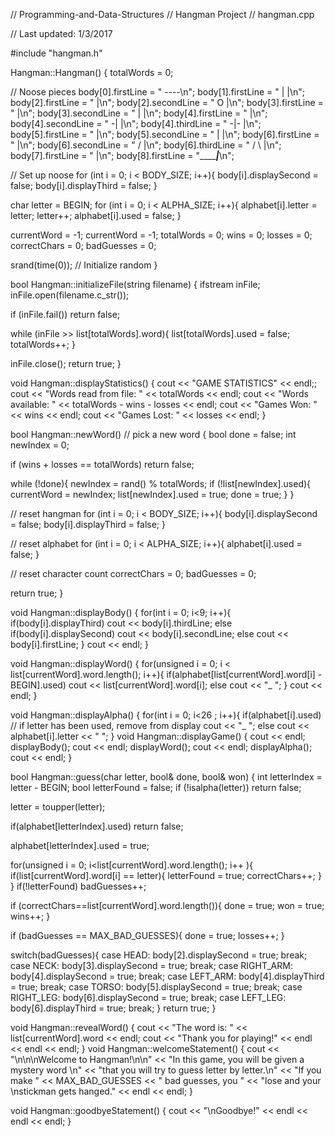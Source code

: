 // Programming-and-Data-Structures
// Hangman Project
// hangman.cpp

// Last updated: 1/3/2017


#include "hangman.h"

Hangman::Hangman()
{
  totalWords = 0;

  // Noose pieces
  body[0].firstLine = "    ----\n";
  body[1].firstLine = "    |  |\n";
  body[2].firstLine = "       |\n";
  body[2].secondLine = "    O  |\n";
  body[3].firstLine = "       |\n";
  body[3].secondLine = "    |  |\n";
  body[4].firstLine = "       |\n";
  body[4].secondLine = "   -|  |\n";
  body[4].thirdLine = "   -|- |\n";
  body[5].firstLine = "       |\n";
  body[5].secondLine = "    |  |\n";
  body[6].firstLine = "       |\n";
  body[6].secondLine = "   /   |\n";
  body[6].thirdLine = "   / \\ |\n";
  body[7].firstLine = "       |\n";
  body[8].firstLine = "_______|___\n";

  // Set up noose
  for (int i = 0; i < BODY_SIZE; i++){
    body[i].displaySecond = false;
    body[i].displayThird = false;
  }

  char letter = BEGIN;
  for (int i = 0; i < ALPHA_SIZE; i++){
    alphabet[i].letter = letter;
    letter++;
    alphabet[i].used = false;
  }

  currentWord = -1;
currentWord = -1;
  totalWords = 0;
  wins = 0;
  losses = 0;
  correctChars = 0;
  badGuesses = 0;

  srand(time(0)); // Initialize random
}

bool Hangman::initializeFile(string filename)
{
  ifstream inFile;
  inFile.open(filename.c_str());

  if (inFile.fail())
    return false;

  while (inFile >> list[totalWords].word){
    list[totalWords].used = false;
    totalWords++;
  }

  inFile.close();
  return true;
}

void Hangman::displayStatistics()
{
  cout << "GAME STATISTICS" << endl;;
  cout << "Words read from file: " << totalWords << endl;
  cout << "Words available: " << totalWords - wins - losses << endl;
  cout << "Games Won: " << wins << endl;
  cout << "Games Lost: " << losses << endl;
}

bool Hangman::newWord() // pick a new word
{
  bool done = false;
  int newIndex = 0;

  if (wins + losses == totalWords)
   return false;

  while (!done){
    newIndex = rand() % totalWords;
    if (!list[newIndex].used){
      currentWord = newIndex;
      list[newIndex].used = true;
      done = true;
    }
  }

  // reset hangman
  for (int i = 0; i < BODY_SIZE; i++){
    body[i].displaySecond = false;
    body[i].displayThird = false;
  }

  // reset alphabet
  for (int i = 0; i < ALPHA_SIZE; i++){
    alphabet[i].used = false;
  }

  // reset character count
  correctChars = 0;
  badGuesses = 0;

  return true;
}

void Hangman::displayBody()
{
  for(int i = 0; i<9; i++){
    if(body[i].displayThird)
      cout << body[i].thirdLine;
    else if(body[i].displaySecond)
      cout << body[i].secondLine;
    else
      cout << body[i].firstLine;
  }
  cout << endl;
}

void Hangman::displayWord()
{
  for(unsigned i = 0; i < list[currentWord].word.length(); i++){
    if(alphabet[list[currentWord].word[i] - BEGIN].used)
      cout << list[currentWord].word[i];
    else
      cout << "_ ";
  }
  cout << endl;
}

void Hangman::displayAlpha()
{
  for(int i = 0; i<26 ; i++){
  if(alphabet[i].used) // if letter has been used, remove from display
    cout << "_ ";
  else
    cout << alphabet[i].letter << " ";
  }
void Hangman::displayGame()
{
  cout << endl;
  displayBody();
  cout << endl;
  displayWord();
  cout << endl;
  displayAlpha();
  cout << endl;
}

bool Hangman::guess(char letter, bool& done, bool& won)
{
  int letterIndex = letter - BEGIN;
  bool letterFound = false;
  if (!isalpha(letter))
    return false;

  letter = toupper(letter);

  if(alphabet[letterIndex].used)
    return false;

  alphabet[letterIndex].used = true;

  for(unsigned i = 0; i<list[currentWord].word.length(); i++ ){
    if(list[currentWord].word[i] == letter){
      letterFound = true;
      correctChars++;
    }
  }
  if(!letterFound)
    badGuesses++;

  if (correctChars==list[currentWord].word.length()){
    done = true;
    won = true;
    wins++;
  }

  if (badGuesses == MAX_BAD_GUESSES){
    done = true;
    losses++;
  }

  switch(badGuesses){
  case HEAD:
    body[2].displaySecond = true;
    break;
  case NECK:
    body[3].displaySecond = true;
    break;
  case RIGHT_ARM:
    body[4].displaySecond = true;
    break;
  case LEFT_ARM:
    body[4].displayThird = true;
    break;
case TORSO:
    body[5].displaySecond = true;
    break;
  case RIGHT_LEG:
    body[6].displaySecond = true;
    break;
  case LEFT_LEG:
    body[6].displayThird = true;
    break;
  }
  return true;
}

void Hangman::revealWord()
{
  cout << "The word is: " << list[currentWord].word << endl;
  cout << "Thank you for playing!" << endl << endl << endl;
}
void Hangman::welcomeStatement()
{
  cout << "\n\n\nWelcome to Hangman!\n\n"
       << "In this game, you will be given a mystery word \n"
       << "that you will try to guess letter by letter.\n"
       << "If you make " << MAX_BAD_GUESSES << " bad guesses, you "
       << "lose and your \nstickman gets hanged." << endl << endl;
}

void Hangman::goodbyeStatement()
{
  cout << "\nGoodbye!" << endl << endl << endl;
}
